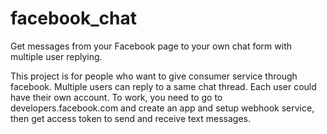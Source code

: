 # facebook_chat
Get messages from your Facebook page to your own chat form with multiple user replying. 

This project is for people who want to give consumer service through facebook.
Multiple users can reply to a same chat thread.
Each user could have their own account. To work, you need to go to developers.facebook.com and create an app and setup webhook service, 
then get access token to send and receive text messages.

